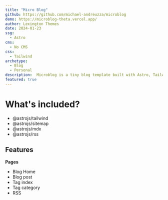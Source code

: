 ```yaml
---
title: "Micro Blog"
github: https://github.com/michael-andreuzza/microblog
demo: https://microblog-theta.vercel.app/
author: Lexington Themes
date: 2024-01-23
ssg:
  - Astro
cms:
  - No CMS
css:
  - Tailwind
archetype:
  - Blog
  - Personal
description:  Microblog is a tiny blog template built with Astro, Tailwind CSS and MDX it includes the next integrations
featured: true
---
```


# What's included?
- @astrojs/tailwind
- @astrojs/sitemap
- @astrojs/mdx
- @astrojs/rss


## Features
**Pages**
- Blog Home
- Blog post
- Tag index
- Tag category
- RSS
